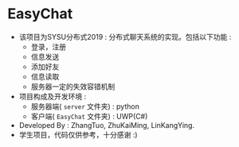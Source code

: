 # EasyChat
- 该项目为SYSU分布式2019 : 分布式聊天系统的实现。包括以下功能 :
  - 登录，注册
  - 信息发送
  - 添加好友
  - 信息读取
  - 服务器一定的失效容错机制
- 项目构成及开发环境 :
  - 服务器端( `server` 文件夹) : python
  - 客户端( `EasyChat` 文件夹) : UWP(C#)
- Developed By : ZhangTuo, ZhuKaiMing, LinKangYing.
- 学生项目，代码仅供参考，十分感谢 :)
